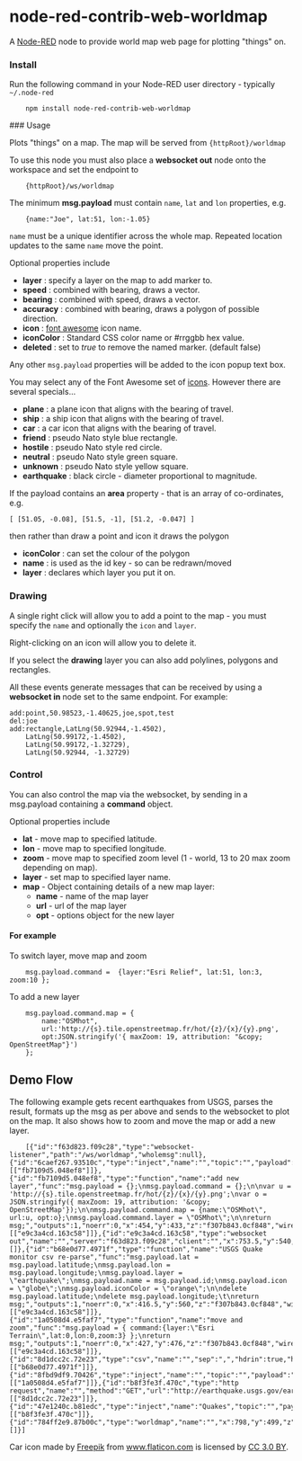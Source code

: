 node-red-contrib-web-worldmap
=============================

A <a href="http://nodered.org" target="_new">Node-RED</a> node to provide world
map web page for plotting "things" on.

### Install


Run the following command in your Node-RED user directory - typically `~/.node-red`

        npm install node-red-contrib-web-worldmap


### Usage

Plots "things" on a map. The map will be served from `{httpRoot}/worldmap`

To use this node you must also place a **websocket out** node onto the workspace
and set the endpoint to

        {httpRoot}/ws/worldmap

The minimum **msg.payload** must contain `name`, `lat` and `lon` properties, e.g.

        {name:"Joe", lat:51, lon:-1.05}

`name` must be a unique identifier across the whole map. Repeated location updates to the same `name` move the point.

Optional properties include

 - **layer** : specify a layer on the map to add marker to.
 - **speed** : combined with bearing, draws a vector.
 - **bearing** : combined with speed, draws a vector.
 - **accuracy** : combined with bearing, draws a polygon of possible direction.
 - **icon** : <a href="http://fortawesome.github.io/Font-Awesome/icons/" target="_new">font awesome</a> icon name.
 - **iconColor** : Standard CSS color name or #rrggbb hex value.
 - **deleted** : set to <i>true</i> to remove the named marker. (default false)

Any other `msg.payload` properties will be added to the icon popup text box.

You may select any of the Font Awesome set of [icons](http://fortawesome.github.io/Font-Awesome/icons/).
However there are several specials...

 - **plane** : a plane icon that aligns with the bearing of travel.
 - **ship** : a ship icon that aligns with the bearing of travel.
 - **car** : a car icon that aligns with the bearing of travel.
 - **friend** : pseudo Nato style blue rectangle.
 - **hostile** : pseudo Nato style red circle.
 - **neutral** : pseudo Nato style green square.
 - **unknown** : pseudo Nato style yellow square.
 - **earthquake** : black circle - diameter proportional to magnitude.

If the payload contains an **area** property - that is an array of co-ordinates, e.g.

    [ [51.05, -0.08], [51.5, -1], [51.2, -0.047] ]

then rather than draw a point and icon it draws the polygon

 - **iconColor** : can set the colour of the polygon
 - **name** : is used as the id key - so can be redrawn/moved
 - **layer** : declares which layer you put it on.

### Drawing

A single right click will allow you to add a point to the map - you must specify the `name` and optionally the `icon` and `layer`.  

Right-clicking on an icon will allow you to delete it.

If you select the **drawing** layer you can also add polylines, polygons and rectangles.

All these events generate messages that can be received by using a **websocket in** node set to the same endpoint. For example:

    add:point,50.98523,-1.40625,joe,spot,test
    del:joe
    add:rectangle,LatLng(50.92944,-1.4502),
        LatLng(50.99172,-1.4502),
        LatLng(50.99172,-1.32729),
        LatLng(50.92944, -1.32729)

### Control

You can also control the map via the websocket, by sending in a msg.payload containing a **command** object.

Optional properties include

 - **lat** - move map to specified latitude.
 - **lon** - move map to specified longitude.
 - **zoom** - move map to specified zoom level (1 - world, 13 to 20 max zoom depending on map).
 - **layer** - set map to specified layer name.
 - **map** - Object containing details of a new map layer:
   - **name** - name of the map layer
   - **url** - url of the map layer
   - **opt** - options object for the new layer

#### For example

To switch layer, move map and zoom

        msg.payload.command =  {layer:"Esri Relief", lat:51, lon:3, zoom:10 };

To add a new layer

        msg.payload.command.map = {
            name:"OSMhot",
            url:'http://{s}.tile.openstreetmap.fr/hot/{z}/{x}/{y}.png',
            opt:JSON.stringify('{ maxZoom: 19, attribution: "&copy; OpenStreetMap"}')
        };


Demo Flow
---------

The following example gets recent earthquakes from USGS, parses the result,
formats up the msg as per above and sends to the websocket to plot on the map.
It also shows how to zoom and move the map or add a new layer.

        [{"id":"f63d823.f09c28","type":"websocket-listener","path":"/ws/worldmap","wholemsg":null},{"id":"6caef267.93510c","type":"inject","name":"","topic":"","payload":"","payloadType":"none","repeat":"","crontab":"","once":false,"x":217,"y":398,"z":"f307b843.0cf848","wires":[["fb7109d5.048ef8"]]},{"id":"fb7109d5.048ef8","type":"function","name":"add new layer","func":"msg.payload = {};\nmsg.payload.command = {};\n\nvar u = 'http://{s}.tile.openstreetmap.fr/hot/{z}/{x}/{y}.png';\nvar o = JSON.stringify({ maxZoom: 19, attribution: '&copy; OpenStreetMap'});\n\nmsg.payload.command.map = {name:\"OSMhot\", url:u, opt:o};\nmsg.payload.command.layer = \"OSMhot\";\n\nreturn msg;","outputs":1,"noerr":0,"x":454,"y":433,"z":"f307b843.0cf848","wires":[["e9c3a4cd.163c58"]]},{"id":"e9c3a4cd.163c58","type":"websocket out","name":"","server":"f63d823.f09c28","client":"","x":753.5,"y":540,"z":"f307b843.0cf848","wires":[]},{"id":"b68e0d77.4971f","type":"function","name":"USGS Quake monitor csv re-parse","func":"msg.payload.lat = msg.payload.latitude;\nmsg.payload.lon = msg.payload.longitude;\nmsg.payload.layer = \"earthquake\";\nmsg.payload.name = msg.payload.id;\nmsg.payload.icon = \"globe\";\nmsg.payload.iconColor = \"orange\";\n\ndelete msg.payload.latitude;\ndelete msg.payload.longitude;\t\nreturn msg;","outputs":1,"noerr":0,"x":416.5,"y":560,"z":"f307b843.0cf848","wires":[["e9c3a4cd.163c58"]]},{"id":"1a0508d4.e5faf7","type":"function","name":"move and zoom","func":"msg.payload = { command:{layer:\"Esri Terrain\",lat:0,lon:0,zoom:3} };\nreturn msg;","outputs":1,"noerr":0,"x":427,"y":476,"z":"f307b843.0cf848","wires":[["e9c3a4cd.163c58"]]},{"id":"8d1dcc2c.72e23","type":"csv","name":"","sep":",","hdrin":true,"hdrout":"","multi":"one","ret":"\\n","temp":"","x":250,"y":500,"z":"f307b843.0cf848","wires":[["b68e0d77.4971f"]]},{"id":"8fbd9df9.70426","type":"inject","name":"","topic":"","payload":"","payloadType":"none","repeat":"","crontab":"","once":false,"x":163,"y":440,"z":"f307b843.0cf848","wires":[["1a0508d4.e5faf7"]]},{"id":"b8f3fe3f.470c","type":"http request","name":"","method":"GET","url":"http://earthquake.usgs.gov/earthquakes/feed/v1.0/summary/2.5_day.csv","x":145.5,"y":560,"z":"f307b843.0cf848","wires":[["8d1dcc2c.72e23"]]},{"id":"47e1240c.b81edc","type":"inject","name":"Quakes","topic":"","payload":"","payloadType":"none","repeat":"900","crontab":"","once":false,"x":90,"y":500,"z":"f307b843.0cf848","wires":[["b8f3fe3f.470c"]]},{"id":"784ff2e9.87b00c","type":"worldmap","name":"","x":798,"y":499,"z":"f307b843.0cf848","wires":[]}]


Car icon made by <a href="http://www.freepik.com" title="Freepik">Freepik</a> from <a href="http://www.flaticon.com" title="Flaticon">www.flaticon.com</a> is licensed by <a href="http://creativecommons.org/licenses/by/3.0/" title="Creative Commons BY 3.0" target="_blank">CC 3.0 BY</a>.</div>
